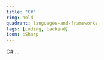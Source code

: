 ```yaml
---
title: "C#"
ring: hold
quadrant: languages-and-frameworks
tags: [coding, backend]
icon: cSharp
---
```


C# ...
